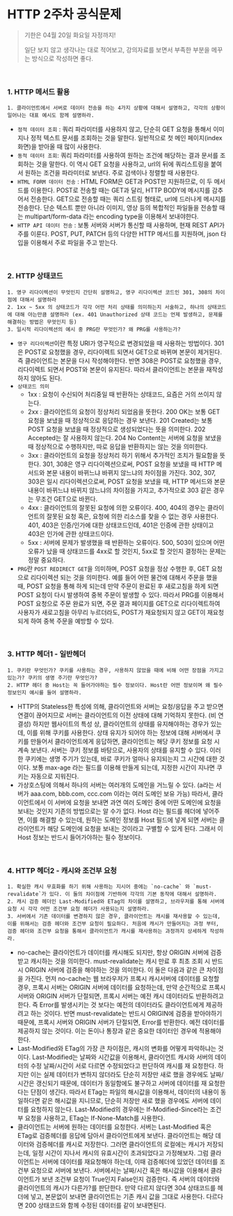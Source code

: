 # HTTP 2주차 공식문제

> 기한은 04월 20일 화요일 자정까지!
>
> 일단 보지 않고 생각나는 대로 적어보고, 강의자료를 보면서 부족한 부분을 메꾸는 방식으로 작성하면 좋다.

<br>

### 1. HTTP 메서드 활용

	1. 클라이언트에서 서버로 데이터 전송을 하는 4가지 상황에 대해서 설명하고, 각각의 상황이 일어나는 대표 예시도 함께 설명하라.

- `정적 데이터 조회` : 쿼리 파라미터를 사용하지 않고, 단순히 GET 요청을 통해서 이미지나 정적 텍스트 문서를 조회하는 것을 말한다. 일반적으로 첫 메인 페이지(index화면)을 받아올 때 많이 사용한다.
- `동적 데이터 조회`: 쿼리 파라미터를 사용하여 원하는 조건에 해당하는 결과 문서를 조회하는 것을 말한다. 이 역시 GET 요청을 사용하고, url의 뒤에 쿼리스트링을 붙여서 원하는 조건을 파라미터로 보낸다. 주로 검색이나 정렬할 때 사용한다.
- `HTML FORM 데이터 전송` : HTML FORM은 GET과 POST만 지원하므로, 이 두 메서드를 이용한다. POST로 전송할 때는 GET과 달리, HTTP BODY에 메시지를 감추어서 전송한다. GET으로 전송할 때는 쿼리 스트링 형태로, url에 드러나게 메시지를 전송한다. 단순 텍스트 뿐만 아니라 이미지, 영상 등의 복합적인 파일들을 전송할 때는 multipart/form-data 라는 encoding type을 이용해서 보내야한다.
- `HTTP API 데이터 전송` : 보통 서버와 서버가 통신할 때 사용하며, 현재 REST API가 주를 이룬다. POST, PUT, PATCH 등의 다양한 HTTP 메서드를 지원하며, json 타입을 이용해서 주로 파일을 주고 받는다.

<br>

### 2. HTTP 상태코드

	1. 영구 리다이렉션이 무엇인지 간단히 설명하고, 영구 리다이렉션 코드인 301, 308의 차이점에 대해서 설명하라
	2. 1xx ~ 5xx 의 상태코드가 각각 어떤 처리 상태를 의미하는지 서술하고, 하나의 상태코드에 대해 아는만큼 설명하라 (ex. 401 Unauthorized 상태 코드는 언제 발생하고, 문제를 해결하는 방법은 무엇인지 등)
	3. 일시적 리다이렉션의 예시 중 PRG란 무엇인가? 왜 PRG를 사용하는가?

- `영구 리다이렉션`이란 특정 URI가 영구적으로 변경되었을 때 사용하는 방법이다. 301은 POST로 요청했을 경우, 리다이렉트 되면서 GET으로 바뀌며 본문이 제거된다. 즉 클라이언트는 본문을 다시 작성해야한다. 반면 308은 POST로 요청했을 경우, 리다이렉트 되면서 POST와 본문이 유지된다. 따라서 클라이언트는 본문을 재작성하지 않아도 된다.
- `상태코드 의미`
  - 1xx : 요청이 수신되어 처리중일 때 반환하는 상태코드, 요즘은 거의 쓰이지 않는다.
  - 2xx : 클라이언트의 요청이 정상처리 되었음을 뜻한다. 200 OK는 보통 GET 요청을 보냈을 때 정상적으로 응답하는 경우 보낸다. 201 Created는 보통 POST 요청을 보냈을 때 정상적으로 생성되었다는 뜻을 의미한다. 202 Accepted는 잘 사용하지 않는다. 204 No Content는 서버에 요청을 보냈을 때 정상적으로 수행하지만, 따로 응답을 반환하지는 않는 것을 의미한다.
  - 3xx : 클라이언트의 요청을 정상처리 하기 위해서 추가적인 조치가 필요함을 뜻한다. 301, 308은 영구 리다이렉션으로써, POST 요청을 보냈을 때 HTTP 메서드와 본문 내용이 바뀌느냐 바뀌지 않느냐의 차이점을 가진다. 302, 307, 303은 일시 리다이렉션으로써, POST 요청을 보냈을 때, HTTP 메서드와 본문 내용이 바뀌느냐 바뀌지 않느냐의 차이점을 가지고, 추가적으로 303 같은 경우는 무조건 GET으로 바뀐다.
  - 4xx : 클라이언트의 잘못된 요청에 의한 오류이다. 400, 404의 경우는 클라이언트의 잘못된 요청 혹은, 요청에 의한 리소스를 찾을 수 없는 경우 사용한다. 401, 403은 인증/인가에 대한 상태코드인데, 401은 인증에 관한 상태이고 403은 인가에 관한 상태코드이다.
  - 5xx : 서버에 문제가 발생했을 때 반환하는 오류이다. 500, 503이 있으며 어떤 오류가 났을 때 상태코드를 4xx로 할 것인지, 5xx로 할 것인지 결정하는 문제는 정말 중요하다.
- `PRG`란 `POST REDIRECT GET`을 의미하며, POST 요청을 정상 수행한 후, GET 요청으로 리다이렉션 되는 것을 의미한다. 예를 들어 어떤 물건에 대해서 주문을 했을 때, POST 요청을 통해 하게 되는데 만약 주문이 완료된 후 새로고침을 하게 되면 POST 요청이 다시 발생하여 중복 주문이 발생할 수 있다. 따라서 PRG를 이용해서 POST 요청으로 주문 완료가 되면, 주문 결과 페이지를 GET으로 리다이렉트하여 사용자가 새로고침을 아무리 누르더라도, POST가 재요청되지 않고 GET이 재요청되게 하여 중복 주문을 예방할 수 있다.

<br>

### 3. HTTP 헤더1 - 일반헤더

	1. 쿠키란 무엇인가? 쿠키를 사용하는 경우, 사용하지 않았을 때에 비해 어떤 장점을 가지고 있는가? 쿠키의 생명 주기란 무엇인가?
	2. HTTP 헤더 중 Host는 꼭 들어가야하는 필수 정보이다. Host란 어떤 정보이며 왜 필수 정보인지 예시를 들어 설명하라.

- HTTP의 Stateless한 특성에 의해, 클라이언트와 서버는 요청/응답을 주고 받으면 연결이 끊어지므로 서버는 클라이언트의 이전 상태에 대해 기억하지 못한다. (비 연결성) 하지만 웹사이트의 특성 상, 클라이언트의 상태를 유지해야하는 경우가 있는데, 이를 위해 쿠키를 사용한다. 상태 유지가 되어야 하는 정보에 대해 서버에서 쿠키를 만들어서 클라이언트에게 응답하면, 클라이언트는 해당 쿠키 정보를 요청 시 계속 보낸다. 서버는 쿠키 정보를 바탕으로, 사용자의 상태를 유지할 수 있다. 이러한 쿠키에는 생명 주기가 있는데, 바로 쿠키가 얼마나 유지되는지 그 시간에 대한 것이다. 보통 max-age 라는 필드를 이용해 만들게 되는데, 지정한 시간이 지나면 쿠키는 자동으로 지워진다.
- 가상호스팅에 의해서 하나의 서버는 여러개의 도메인을 거느릴 수 있다. (a라는 서버가 aaa.com, bbb.com, ccc.com 이라는 여러 도메인 보유 가능) 따라서, 클라이언트에서 이 서버에 요청을 보내면 과연 여러 도메인 중에 어떤 도메인에 요청을 보내는 것인지 기존의 방법으로는 알 수가 없다. Host 라는 필드를 헤더에 넣어주면, 이를 해결할 수 있는데, 원하는 도메인 정보를 Host 필드에 넣게 되면 서버는 클라이언트가 해당 도메인에 요청을 보내는 것이라고 구별할 수 있게 된다. 그래서 이 Host 정보는 반드시 들어가야하는 필수 정보이다.

<br>

### 4. HTTP 헤더2 - 캐시와 조건부 요청

	1. 확실한 캐시 무효화를 하기 위해 사용하는 지시어 중에는 `no-cache` 와 `must-revalidate`가 있다. 이 둘의 차이점에 기반하여 각각의 기본 동작에 대해서 설명하라.
	2. 캐시 검증 헤더인 Last-Modified와 ETag의 차이를 설명하고, 브라우저를 통해 서버에 요청 시 각각 어떤 조건부 요청 헤더가 사용되는지 설명하라.
	3. 서버에서 기존 데이터를 변경하지 않은 경우, 클라이언트는 캐시를 재사용할 수 있는데, 이를 위해서는 검증 헤더와 조건부 요청이 필요하다. 처음에 캐시가 만들어지는 과정 부터, 검증 헤더와 조건부 요청을 통해서 클라이언트가 캐시를 재사용하는 과정까지 상세하게 작성하라.
- no-cache는 클라이언트가 데이터를 캐시해도 되지만, 항상 ORIGIN 서버에 검증받고 캐시하는 것을 의미한다. must-revalidate는 캐시 만료 후 최초 조회 시 반드시 ORIGIN 서버에 검증을 해야하는 것을 의미한다. 이 둘은 다음과 같은 큰 차이점을 가진다. 먼저 no-cache는 웹 브라우저가 프록시 캐시서버에 데이터를 요청할 경우, 프록시 서버는 ORIGIN 서버에 데이터를 요청하는데, 만약 순간적으로 프록시서버와 ORIGIN 서버가 단절되면, 프록시 서버는 예전 캐시 데이터라도 반환하려고 한다. 즉 Error를 발생시키는 것 보다는 예전의 데이터라도 클라이언트에게 제공하려고 하는 것이다. 반면 must-revalidate는 반드시 ORIGIN에 검증을 받아야하기 때문에, 프록시 서버와 ORIGIN 서버가 단절되면, Error를 반환한다. 예전 데이터를 제공하지 않는 것이다. 이는 돈이나 통장과 같은 중요한 데이터인 경우에 적용해야한다.
- Last-Modified와 ETag의 가장 큰 차이점은, 캐시의 변화를 어떻게 파악하냐는 것이다. Last-Modified는 날짜와 시간값을 이용해서, 클라이언트 캐시와 서버의 데이터의 수정 날짜/시간이 서로 다르면 수정되었다고 판단하여 캐시를 재 요청한다. 하지만 이는 실제 데이터가 변하지 않더라도 단순히 저장만 새로 했을 경우에도 날짜/시간은 갱신되기 때문에, 데이터가 동일함에도 불구하고 서버에 데이터를 재 요청한다는 단점이 생긴다. 따라서 ETag는 파일의 해시값을 이용해서, 데이터의 내용이 동일하다면 같은 해시값을 지니므로, 단순히 저장만 새로 했을 경우에도 서버에 데이터를 요청하지 않는다. Last-Modified의 경우에는 If-Modified-Since라는 조건부 요청을 사용하고, ETag는 If-None-Match를 사용한다.
- 클라이언트는 서버에 원하는 데이터를 요청한다. 서버는 Last-Modified 혹은 ETag로 검증헤더를 응답에 담아서 클라이언트에게 보낸다. 클라이언트는 해당 데이터와 검증헤더를 캐시로 저장한다. 그러면 클라이언트의 로컬에는 캐시가 저장되는데, 일정 시간이 지나서 캐시의 유효시간이 초과되었다고 가정해보자. 그럼 클라이언트는 서버에 데이터를 재요청해야 하는데, 이때 검증헤더에 있었던 데이터를 조건부 요청으로 서버에 보낸다. 서버에서는 날짜/시간 혹은 해시값을 이용해서 클라이언트가 보낸 조건부 요청이 True인지 False인지 검증한다. 즉 서버의 데이터와 클라이언트의 캐시가 다른가?를 판단한다. 만약 다르지 않다면 304 상태코드를 헤더에 넣고, 본문없이 보내면 클라이언트는 기존 캐시 값을 그대로 사용한다. 다르다면 200 상태코드와 함께 수정된 데이터를 같이 보내면된다.